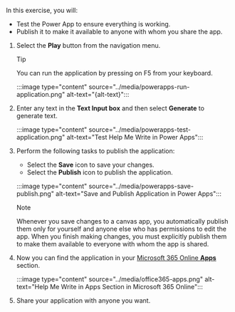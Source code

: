 <!-- markdownlint-disable MD041 -->

In this exercise, you will:

- Test the Power App to ensure everything is working.
- Publish it to make it available to anyone with whom you share the app.

1. Select the **Play** button from the navigation menu.

    > [!TIP]
    > You can run the application by pressing on F5 from your keyboard.

    :::image type="content" source="../media/powerapps-run-application.png" alt-text="{alt-text}":::

2. Enter any text in the **Text Input box** and then select **Generate** to generate text.

    :::image type="content" source="../media/powerapps-test-application.png" alt-text="Test Help Me Write in Power Apps":::

3. Perform the following tasks to publish the application:
    - Select the **Save** icon to save your changes.
    - Select the **Publish** icon to publish the application.

    :::image type="content" source="../media/powerapps-save-publish.png" alt-text="Save and Publish Application in Power Apps":::

    > [!NOTE]
    > Whenever you save changes to a canvas app, you automatically publish them only for yourself and anyone else who has permissions to edit the app.
    > When you finish making changes, you must explicitly publish them to make them available to everyone with whom the app is shared.

4. Now you can find the application in your [Microsoft 365 Online **Apps**](https://www.office.com/apps) section.

    :::image type="content" source="../media/office365-apps.png" alt-text="Help Me Write in Apps Section in Microsoft 365 Online":::

5. Share your application with anyone you want.
